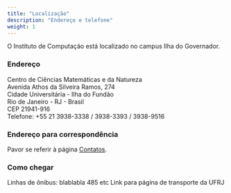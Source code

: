 ```yaml
---
title: "Localização"
description: "Endereço e telefone"
weight: 1
---
```


<!-- Revisar este texto -->
O Instituto de Computação está localizado no campus Ilha do Governador.

### Endereço
Centro de Ciências Matemáticas e da Natureza  
Avenida Athos da Silveira Ramos, 274  
Cidade Universitária - Ilha do Fundão  
Rio de Janeiro - RJ - Brasil  
CEP 21941-916  
Telefone: +55 21 3938-3338 / 3938-3393 / 3938-9516

### Endereço para correspondência
Pavor se referir à página [Contatos](../contato).

### Como chegar

Linhas de ônibus: blablabla 485 etc
Link para página de transporte da UFRJ
